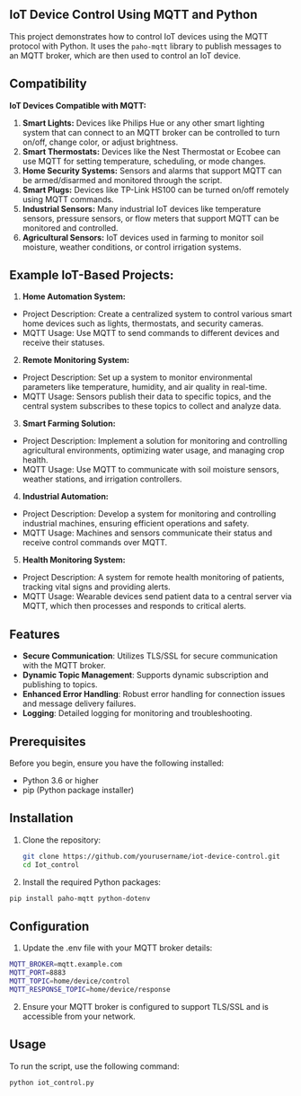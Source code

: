 ## IoT Device Control Using MQTT and Python

This project demonstrates how to control IoT devices using the MQTT protocol with Python. It uses the `paho-mqtt` library to publish messages to an MQTT broker, which are then used to control an IoT device.

## Compatibility
**IoT Devices Compatible with MQTT:**
1. **Smart Lights:** Devices like Philips Hue or any other smart lighting system that can connect to an MQTT broker can be controlled to turn on/off, change color, or adjust brightness.
2. **Smart Thermostats:** Devices like the Nest Thermostat or Ecobee can use MQTT for setting temperature, scheduling, or mode changes.
3. **Home Security Systems:** Sensors and alarms that support MQTT can be armed/disarmed and monitored through the script.
4. **Smart Plugs:** Devices like TP-Link HS100 can be turned on/off remotely using MQTT commands.
5. **Industrial Sensors:** Many industrial IoT devices like temperature sensors, pressure sensors, or flow meters that support MQTT can be monitored and controlled.
6. **Agricultural Sensors:** IoT devices used in farming to monitor soil moisture, weather conditions, or control irrigation systems.

## Example IoT-Based Projects:
1. **Home Automation System:**
- Project Description: Create a centralized system to control various smart home devices such as lights, thermostats, and security cameras.
- MQTT Usage: Use MQTT to send commands to different devices and receive their statuses.
2. **Remote Monitoring System:**
- Project Description: Set up a system to monitor environmental parameters like temperature, humidity, and air quality in real-time.
- MQTT Usage: Sensors publish their data to specific topics, and the central system subscribes to these topics to collect and analyze data.
3. **Smart Farming Solution:**
- Project Description: Implement a solution for monitoring and controlling agricultural environments, optimizing water usage, and managing crop health.
- MQTT Usage: Use MQTT to communicate with soil moisture sensors, weather stations, and irrigation controllers.
4. **Industrial Automation:**
- Project Description: Develop a system for monitoring and controlling industrial machines, ensuring efficient operations and safety.
- MQTT Usage: Machines and sensors communicate their status and receive control commands over MQTT.
5. **Health Monitoring System:**
- Project Description: A system for remote health monitoring of patients, tracking vital signs and providing alerts.
- MQTT Usage: Wearable devices send patient data to a central server via MQTT, which then processes and responds to critical alerts.

## Features

- **Secure Communication**: Utilizes TLS/SSL for secure communication with the MQTT broker.
- **Dynamic Topic Management**: Supports dynamic subscription and publishing to topics.
- **Enhanced Error Handling**: Robust error handling for connection issues and message delivery failures.
- **Logging**: Detailed logging for monitoring and troubleshooting.

## Prerequisites

Before you begin, ensure you have the following installed:
- Python 3.6 or higher
- pip (Python package installer)

## Installation

1. Clone the repository:
   ```bash
   git clone https://github.com/yourusername/iot-device-control.git
   cd Iot_control
   ```
2. Install the required Python packages:
```bash
pip install paho-mqtt python-dotenv
```
## Configuration
1. Update the .env file with your MQTT broker details:
```bash
MQTT_BROKER=mqtt.example.com
MQTT_PORT=8883
MQTT_TOPIC=home/device/control
MQTT_RESPONSE_TOPIC=home/device/response
```
2. Ensure your MQTT broker is configured to support TLS/SSL and is accessible from your network.
## Usage
To run the script, use the following command:
```bash
python iot_control.py
```
